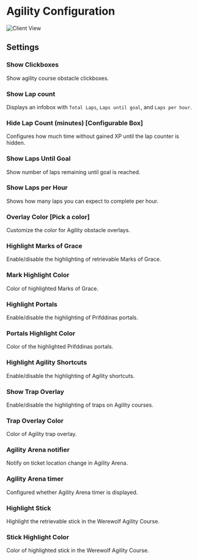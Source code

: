 # Agility Configuration

![Client View](https://user-images.githubusercontent.com/40111569/55203968-6521b780-519b-11e9-8708-81f96f18f4e1.gif)

## Settings

### Show Clickboxes

Show agility course obstacle clickboxes.

### Show Lap count

Displays an infobox with `Total Laps`, `Laps until goal`, and `Laps per hour`.

### Hide Lap Count (minutes) [Configurable Box]

Configures how much time without gained XP until the lap counter is hidden.

### Show Laps Until Goal

Show number of laps remaining until goal is reached.

### Show Laps per Hour

Shows how many laps you can expect to complete per hour.

### Overlay Color [Pick a color]

Customize the color for Agility obstacle overlays.

### Highlight Marks of Grace 

Enable/disable the highlighting of retrievable Marks of Grace.

### Mark Highlight Color

Color of highlighted Marks of Grace.

### Highlight Portals

Enable/disable the highlighting of Prifddinas portals.

### Portals Highlight Color

Color of the highlighted Prifddinas portals.

### Highlight Agility Shortcuts

Enable/disable the highlighting of Agility shortcuts.

### Show Trap Overlay

Enable/disable the highlighting of traps on Agility courses.

### Trap Overlay Color

Color of Agility trap overlay.

### Agility Arena notifier

Notify on ticket location change in Agility Arena.

### Agility Arena timer

Configured whether Agility Arena timer is displayed.

### Highlight Stick

Highlight the retrievable stick in the Werewolf Agility Course.

### Stick Highlight Color

Color of highlighted stick in the Werewolf Agility Course.